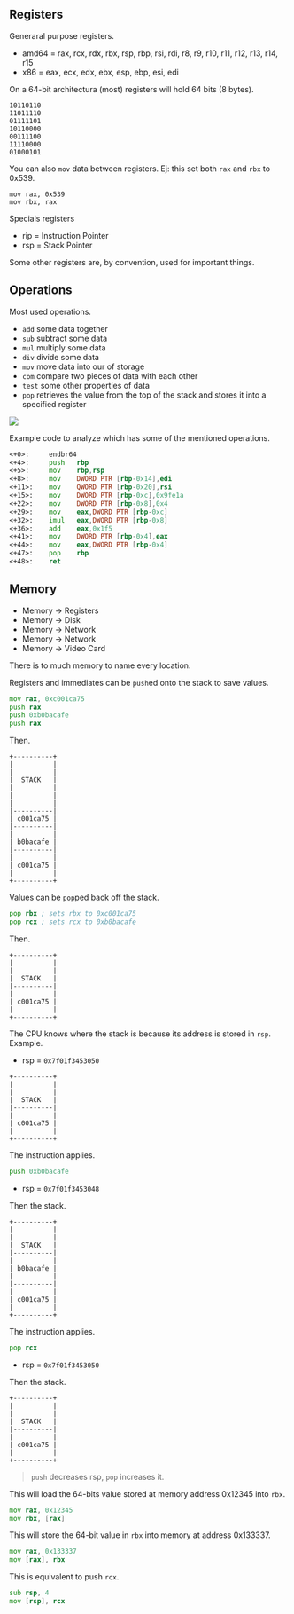 ## Registers

Generaral purpose registers.

- amd64 = rax, rcx, rdx, rbx, rsp, rbp, rsi, rdi, r8, r9, r10, r11, r12, r13, r14, r15
- x86 = eax, ecx, edx, ebx, esp, ebp, esi, edi

On a 64-bit architectura (most) registers will hold 64 bits (8 bytes).

```
10110110
11011110
01111101
10110000
00111100
11110000
01000101
```

You can also `mov` data between registers. Ej: this set both `rax` and `rbx` to 0x539.

```
mov rax, 0x539
mov rbx, rax
```

Specials registers

- rip = Instruction Pointer
- rsp = Stack Pointer

Some other registers are, by convention, used for important things.

## Operations

Most used operations.

- `add` some data together
- `sub` subtract some data
- `mul` multiply some data
- `div` divide some data
- `mov` move data into our of storage
- `com` compare two pieces of data with each other
- `test` some other properties of data
- `pop` retrieves the value from the top of the stack and stores it into a specified register

![](https://i.imgur.com/W9iqMkP.png)

Example code to analyze which has some of the mentioned operations.

```asm
<+0>:     endbr64 
<+4>:     push   rbp
<+5>:     mov    rbp,rsp
<+8>:     mov    DWORD PTR [rbp-0x14],edi
<+11>:    mov    QWORD PTR [rbp-0x20],rsi
<+15>:    mov    DWORD PTR [rbp-0xc],0x9fe1a
<+22>:    mov    DWORD PTR [rbp-0x8],0x4
<+29>:    mov    eax,DWORD PTR [rbp-0xc]
<+32>:    imul   eax,DWORD PTR [rbp-0x8]
<+36>:    add    eax,0x1f5
<+41>:    mov    DWORD PTR [rbp-0x4],eax
<+44>:    mov    eax,DWORD PTR [rbp-0x4]
<+47>:    pop    rbp
<+48>:    ret
```

## Memory

- Memory -> Registers
- Memory -> Disk
- Memory -> Network
- Memory -> Network
- Memory -> Video Card

There is to much memory to name every location.

Registers and immediates can be `push`ed onto the stack to save values.

```asm
mov rax, 0xc001ca75
push rax
push 0xb0bacafe
push rax
```

Then.

```
+----------+                                                              
|          |                                                              
|          |                                                              
|  STACK   |                                                              
|          |                                                              
|          |                                                              
|          |                                                              
|----------|                                                                                                                       
| c001ca75 |                                                             
|----------|                                                              
|          |                                                              
| b0bacafe |                                                             
|----------|                                                              
|          |                 
| c001ca75 |                                                              
|          |                                                              
+----------+
```

Values can be `pop`ped back off the stack.

```asm
pop rbx ; sets rbx to 0xc001ca75
pop rcx ; sets rcx to 0xb0bacafe
```

Then.

```
+----------+                                                              
|          |                                                              
|          |                                                              
|  STACK   |                                                              
|----------|                                                              
|          |                 
| c001ca75 |                                                              
|          |                                                              
+----------+
```

The CPU knows where the stack is because its address is stored in `rsp`. Example.

- rsp = `0x7f01f3453050`

```
+----------+                                                              
|          |                                                              
|          |                                                              
|  STACK   |                                                              
|----------|                                                              
|          |                 
| c001ca75 |                                                              
|          |                                                              
+----------+
```

The instruction applies.

```asm
push 0xb0bacafe
```

- rsp = `0x7f01f3453048`

Then the stack.

```
+----------+                                                              
|          |                                                              
|          |                                                              
|  STACK   |                                                              
|----------|                                                              
|          |                 
| b0bacafe |                                                              
|          |
|----------|                                                              
|          |                 
| c001ca75 |                                                              
|          |
+----------+
```

The instruction applies.

```asm
pop rcx
```

- rsp = `0x7f01f3453050`

Then the stack.

```
+----------+                                                              
|          |                                                              
|          |                                                              
|  STACK   |                                                              
|----------|                                                              
|          |                 
| c001ca75 |                                                              
|          |                                                              
+----------+
```

> `push` decreases rsp, `pop` increases it.

This will load the 64-bits value stored at memory address 0x12345 into `rbx`.

```asm
mov rax, 0x12345
mov rbx, [rax]
```

This will store the 64-bit value in `rbx` into memory at address 0x133337.

```asm
mov rax, 0x133337
mov [rax], rbx
```

This is equivalent to push `rcx`.

```asm
sub rsp, 4
mov [rsp], rcx
```
